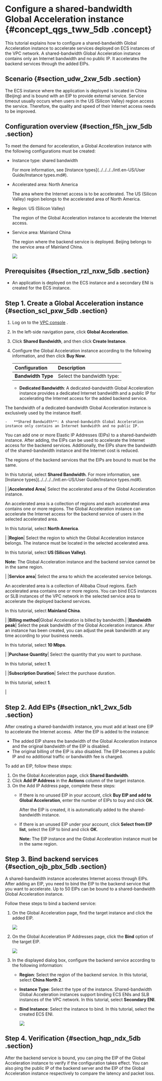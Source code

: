 # Configure a shared-bandwidth Global Acceleration instance {#concept_qgs_tww_5db .concept}

This tutorial explains how to configure a shared-bandwidth Global Acceleration instance to accelerate services deployed on ECS instances of the VPC network. A shared-bandwidth Global Acceleration instance contains only an Internet bandwidth and no public IP. It accelerates the backend services through the added EIPs.

## Scenario {#section_udw_2xw_5db .section}

The ECS instance where the application is deployed is located in China \(Beijing\) and is bound with an EIP to provide external service. Service timeout usually occurs when users in the US \(Silicon Valley\) region access the service. Therefore, the quality and speed of their Internet access needs to be improved.

## Configuration overview {#section_f5h_jxw_5db .section}

To meet the demand for acceleration, a Global Acceleration instance with the following configurations must be created:

-   Instance type: shared bandwidth

    For more information, see [Instance types](../../../../intl.en-US/User Guide/Instance types.md#).

-   Accelerated area: North America

    The area where the Internet access is to be accelerated. The US \(Silicon Valley\) region belongs to the accelerated area of North America.

-   Region: US \(Silicon Valley\)

    The region of the Global Acceleration instance to accelerate the Internet access.

-   Service area: Mainland China

    The region where the backend service is deployed. Beijing belongs to the service area of Mainland China.

    ![](http://static-aliyun-doc.oss-cn-hangzhou.aliyuncs.com/assets/img/12632/15365453251372_en-US.png)


## Prerequisites {#section_rzl_nxw_5db .section}

-   An application is deployed on the ECS instance and a secondary ENI is created for the ECS instance.


## Step 1. Create a Global Acceleration instance {#section_scl_pxw_5db .section}

1.  Log on to the [VPC console](https://vpcnext.console.aliyun.com) .
2.  In the left-side navigation pane, click **Global Acceleration**.
3.  Click **Shared Bandwidth**, and then click **Create Instance**.
4.  Configure the Global Acceleration instance according to the following information, and then click **Buy Now**.

    |Configuration|Description|
    |:------------|:----------|
    |**Bandwidth Type**| Select the bandwidth type:

    -   **Dedicated Bandwidth**: A dedicated-bandwidth Global Acceleration instance provides a dedicated Internet bandwidth and a public IP for accelerating the Internet access for the added backend service.

The bandwidth of a dedicated-bandwidth Global Acceleration instance is exclusively used by the instance itself.

    -   **Shared Bandwidth**: A shared-bandwidth Global Acceleration instance only contains an Internet bandwidth and no public IP.

You can add one or more Elastic IP Addresses \(EIPs\) to a shared-bandwidth instance. After adding, the EIPs can be used to accelerate the Internet access for the backend services. Additionally, the EIPs share the bandwidth of the shared-bandwidth instance and the Internet cost is reduced.

The regions of the backend services that the EIPs are bound to must be the same.

 In this tutorial, select **Shared Bandwidth**. For more information, see [Instance types](../../../../intl.en-US/User Guide/Instance types.md#).

 |
    |**Accelerated Area**| Select the accelerated area of the Global Acceleration instance.

 An accelerated area is a collection of regions and each accelerated area contains one or more regions. The Global Acceleration instance can accelerate the Internet access for the backend service of users in the selected accelerated area.

 In this tutorial, select **North America**.

 |
    |**Region**| Select the region to which the Global Acceleration instance belongs. The instance must be located in the selected accelerated area.

 In this tutorial, select **US \(Silicon Valley\)**.

 **Note:** The Global Acceleration instance and the backend service cannot be in the same region.

 |
    |**Service area**| Select the area to which the accelerated service belongs.

 An accelerated area is a collection of Alibaba Cloud regions. Each accelerated area contains one or more regions. You can bind ECS instances or SLB instances of the VPC network in the selected service area to accelerate the deployed backend services.

 In this tutorial, select **Mainland China**.

 |
    |**Billing method**|Global Acceleration is billed by bandwidth.|
    |**Bandwidth peak**| Select the peak bandwidth of the Global Acceleration instance. After an instance has been created, you can adjust the peak bandwidth at any time according to your business needs.

 In this tutorial, select **10 Mbps**.

 |
    |**Purchase Quantity**| Select the quantity that you want to purchase.

 In this tutorial, select **1**.

 |
    |**Subscription Duration**| Select the purchase duration.

 In this tutorial, select **1**.

 |


## Step 2. Add EIPs {#section_nk1_2wx_5db .section}

After creating a shared-bandwidth instance, you must add at least one EIP to accelerate the Internet access.  After the EIP is added to the instance:

-   The added EIP shares the bandwidth of the Global Acceleration instance and the original bandwidth of the EIP is disabled.
-   The original billing of the EIP is also disabled. The EIP becomes a public IP and no additional traffic or bandwidth fee is charged.

To add an EIP, follow these steps:

1.  On the Global Acceleration page, click **Shared Bandwidth**.
2.  Click **Add IP Address** in the **Actions** column of the target instance.
3.  On the Add IP Address page, complete these steps:
    -   If there is no unused EIP in your account, click **Buy EIP and add to Global Acceleration**, enter the number of EIPs to buy and click **OK**.

        After the EIP is created, it is automatically added to the shared-bandwidth instance.

    -   If there is an unused EIP under your account, click **Select from EIP list**, select the EIP to bind and click **OK**.

        **Note:** The EIP instance and the Global Acceleration instance must be in the same region.


## Step 3. Bind backend services {#section_ojb_pbx_5db .section}

A shared-bandwidth instance accelerates Internet access through EIPs. After adding an EIP, you need to bind the EIP to the backend service that you want to accelerate. Up to 50 EIPs can be bound to a shared-bandwidth Global Acceleration instance.

Follow these steps to bind a backend service:

1.  On the Global Acceleration page, find the target instance and click the added EIP.

    ![](http://static-aliyun-doc.oss-cn-hangzhou.aliyuncs.com/assets/img/12644/15365453251430_en-US.png)

2.  On the Global Acceleration IP Addresses page, click the **Bind** option of the target EIP.

    ![](http://static-aliyun-doc.oss-cn-hangzhou.aliyuncs.com/assets/img/12644/15365453256956_en-US.png)

3.  In the displayed dialog box, configure the backend service according to the following information:
    -   **Region**: Select the region of the backend service. In this tutorial, select **China North 2**.
    -   **Instance Type**: Select the type of the instance. Shared-bandwidth Global Acceleration instances support binding ECS ENIs and SLB instances of the VPC network. In this tutorial, select **Secondary ENI**.
    -   **Bind Instance**: Select the instance to bind. In this tutorial, select the created ECS ENI.

        ![](http://static-aliyun-doc.oss-cn-hangzhou.aliyuncs.com/assets/img/12644/15365453251447_en-US.png)


## Step 4. Verification {#section_hqp_ndx_5db .section}

After the backend service is bound, you can ping the EIP of the Global Acceleration instance to verify if the configuration takes effect. You can also ping the public IP of the backend server and the EIP of the Global Acceleration instance respectively to compare the latency and packet loss.

